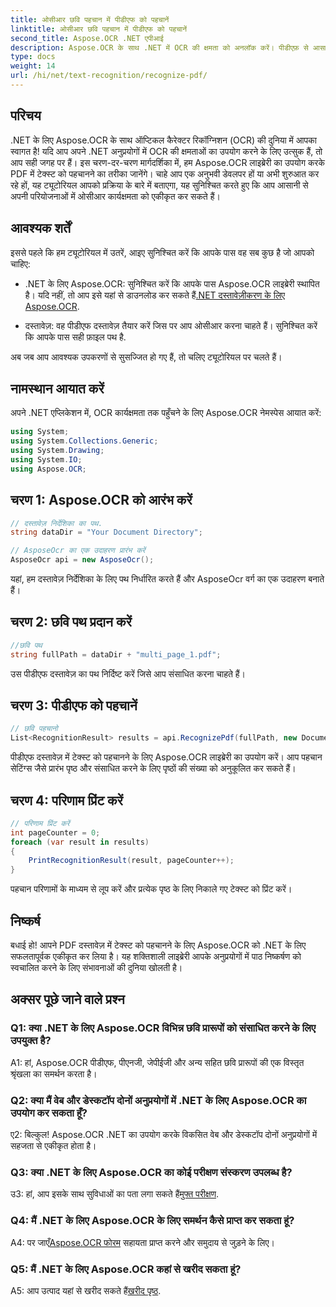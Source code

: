 ```yaml
---
title: ओसीआर छवि पहचान में पीडीएफ को पहचानें
linktitle: ओसीआर छवि पहचान में पीडीएफ को पहचानें
second_title: Aspose.OCR .NET एपीआई
description: Aspose.OCR के साथ .NET में OCR की क्षमता को अनलॉक करें। पीडीएफ़ से आसानी से टेक्स्ट निकालें। सहज एकीकरण अनुभव के लिए अभी डाउनलोड करें।
type: docs
weight: 14
url: /hi/net/text-recognition/recognize-pdf/
---
```

## परिचय

.NET के लिए Aspose.OCR के साथ ऑप्टिकल कैरेक्टर रिकॉग्निशन (OCR) की दुनिया में आपका स्वागत है! यदि आप अपने .NET अनुप्रयोगों में OCR की क्षमताओं का उपयोग करने के लिए उत्सुक हैं, तो आप सही जगह पर हैं। इस चरण-दर-चरण मार्गदर्शिका में, हम Aspose.OCR लाइब्रेरी का उपयोग करके PDF में टेक्स्ट को पहचानने का तरीका जानेंगे। चाहे आप एक अनुभवी डेवलपर हों या अभी शुरुआत कर रहे हों, यह ट्यूटोरियल आपको प्रक्रिया के बारे में बताएगा, यह सुनिश्चित करते हुए कि आप आसानी से अपनी परियोजनाओं में ओसीआर कार्यक्षमता को एकीकृत कर सकते हैं।

## आवश्यक शर्तें

इससे पहले कि हम ट्यूटोरियल में उतरें, आइए सुनिश्चित करें कि आपके पास वह सब कुछ है जो आपको चाहिए:

-  .NET के लिए Aspose.OCR: सुनिश्चित करें कि आपके पास Aspose.OCR लाइब्रेरी स्थापित है। यदि नहीं, तो आप इसे यहां से डाउनलोड कर सकते हैं[.NET दस्तावेज़ीकरण के लिए Aspose.OCR](https://reference.aspose.com/ocr/net/).

- दस्तावेज़: वह पीडीएफ दस्तावेज़ तैयार करें जिस पर आप ओसीआर करना चाहते हैं। सुनिश्चित करें कि आपके पास सही फ़ाइल पथ है.

अब जब आप आवश्यक उपकरणों से सुसज्जित हो गए हैं, तो चलिए ट्यूटोरियल पर चलते हैं।

## नामस्थान आयात करें

अपने .NET एप्लिकेशन में, OCR कार्यक्षमता तक पहुँचने के लिए Aspose.OCR नेमस्पेस आयात करें:

```csharp
using System;
using System.Collections.Generic;
using System.Drawing;
using System.IO;
using Aspose.OCR;
```

## चरण 1: Aspose.OCR को आरंभ करें

```csharp
// दस्तावेज़ निर्देशिका का पथ.
string dataDir = "Your Document Directory";

// AsposeOcr का एक उदाहरण प्रारंभ करें
AsposeOcr api = new AsposeOcr();
```

यहां, हम दस्तावेज़ निर्देशिका के लिए पथ निर्धारित करते हैं और AsposeOcr वर्ग का एक उदाहरण बनाते हैं।

## चरण 2: छवि पथ प्रदान करें

```csharp
//छवि पथ
string fullPath = dataDir + "multi_page_1.pdf";
```

उस पीडीएफ दस्तावेज़ का पथ निर्दिष्ट करें जिसे आप संसाधित करना चाहते हैं।

## चरण 3: पीडीएफ को पहचानें

```csharp
// छवि पहचानो
List<RecognitionResult> results = api.RecognizePdf(fullPath, new DocumentRecognitionSettings { StartPage = 2, PagesNumber = 2 });
```

पीडीएफ दस्तावेज़ में टेक्स्ट को पहचानने के लिए Aspose.OCR लाइब्रेरी का उपयोग करें। आप पहचान सेटिंग्स जैसे प्रारंभ पृष्ठ और संसाधित करने के लिए पृष्ठों की संख्या को अनुकूलित कर सकते हैं।

## चरण 4: परिणाम प्रिंट करें

```csharp
// परिणाम प्रिंट करें
int pageCounter = 0;
foreach (var result in results)
{
    PrintRecognitionResult(result, pageCounter++);
}
```

पहचान परिणामों के माध्यम से लूप करें और प्रत्येक पृष्ठ के लिए निकाले गए टेक्स्ट को प्रिंट करें।

## निष्कर्ष

बधाई हो! आपने PDF दस्तावेज़ में टेक्स्ट को पहचानने के लिए Aspose.OCR को .NET के लिए सफलतापूर्वक एकीकृत कर लिया है। यह शक्तिशाली लाइब्रेरी आपके अनुप्रयोगों में पाठ निष्कर्षण को स्वचालित करने के लिए संभावनाओं की दुनिया खोलती है।

## अक्सर पूछे जाने वाले प्रश्न

### Q1: क्या .NET के लिए Aspose.OCR विभिन्न छवि प्रारूपों को संसाधित करने के लिए उपयुक्त है?

A1: हां, Aspose.OCR पीडीएफ, पीएनजी, जेपीईजी और अन्य सहित छवि प्रारूपों की एक विस्तृत श्रृंखला का समर्थन करता है।

### Q2: क्या मैं वेब और डेस्कटॉप दोनों अनुप्रयोगों में .NET के लिए Aspose.OCR का उपयोग कर सकता हूँ?

ए2: बिल्कुल! Aspose.OCR .NET का उपयोग करके विकसित वेब और डेस्कटॉप दोनों अनुप्रयोगों में सहजता से एकीकृत होता है।

### Q3: क्या .NET के लिए Aspose.OCR का कोई परीक्षण संस्करण उपलब्ध है?

 उ3: हां, आप इसके साथ सुविधाओं का पता लगा सकते हैं[मुफ्त परीक्षण](https://releases.aspose.com/).

### Q4: मैं .NET के लिए Aspose.OCR के लिए समर्थन कैसे प्राप्त कर सकता हूं?

 A4: पर जाएँ[Aspose.OCR फोरम](https://forum.aspose.com/c/ocr/16) सहायता प्राप्त करने और समुदाय से जुड़ने के लिए।

### Q5: मैं .NET के लिए Aspose.OCR कहां से खरीद सकता हूं?

 A5: आप उत्पाद यहां से खरीद सकते हैं[खरीद पृष्ठ](https://purchase.aspose.com/buy).